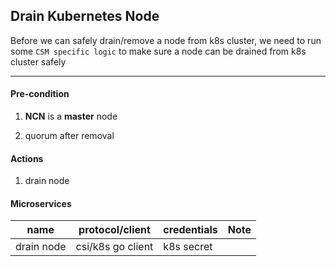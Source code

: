 ## Drain Kubernetes Node

Before we can safely drain/remove a node from k8s cluster, we need to run some `CSM specific logic` to make sure a node can be drained from k8s cluster safely

---

#### Pre-condition

1. **NCN** is a **master** node

1. quorum after removal

#### Actions

1. drain node

#### Microservices

| name       | protocol/client   | credentials | Note |
| ---------- | ----------------- | ----------- | ---- |
| drain node | csi/k8s go client | k8s secret  |      |
